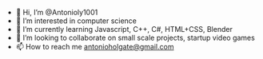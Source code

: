 - 👋 Hi, I’m @Antonioly1001
- 👀 I’m interested in computer science 
- 🌱 I’m currently learning Javascript, C++, C#, HTML+CSS, Blender
- 💞️ I’m looking to collaborate on small scale projects, startup video games 
- 📫 How to reach me antonioholgate@gmail.com

<!---
Antonioly1001/Antonioly1001 is a ✨ special ✨ repository because its `README.md` (this file) appears on your GitHub profile.
You can click the Preview link to take a look at your changes.
--->
